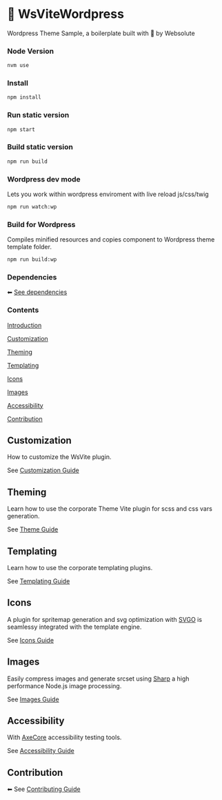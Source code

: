# 🔵 WsViteWordpress

Wordpress Theme Sample, a boilerplate built with 🖤 by Websolute

### Node Version

```sh
nvm use
```

### Install

```sh
npm install
```

### Run static version

```sh
npm start
```

### Build static version

```sh
npm run build
```

### Wordpress dev mode

Lets you work within wordpress enviroment with live reload js/css/twig

```sh
npm run watch:wp
```

### Build for Wordpress

Compiles minified resources and copies component to Wordpress theme template folder.

```sh
npm run build:wp
```

### Dependencies

⬅ [See dependencies](https://github.com/websolutespa/wsdev/blob/main/docs/DEPENDENCIES.md)

### Contents

[Introduction](https://github.com/websolutespa/wsdev/blob/main/docs/INTRODUCTION.md)

[Customization](#customization)

[Theming](#theming)

[Templating](#templating)

[Icons](#icons)

[Images](#images)

[Accessibility](#accessibility)

[Contribution](#contribution)

## Customization

How to customize the WsVite plugin.

See [Customization Guide](https://github.com/websolutespa/wsdev/blob/main/docs/CUSTOMIZATION.md)

## Theming

Learn how to use the corporate Theme Vite plugin for scss and css vars generation.

See [Theme Guide](https://github.com/websolutespa/wsdev/blob/main/docs/THEMING.md)

## Templating

Learn how to use the corporate templating plugins.

See [Templating Guide](https://github.com/websolutespa/wsdev/blob/main/docs/TEMPLATING.md)

## Icons

A plugin for spritemap generation and svg optimization with [SVGO](https://github.com/svg/svgo) is seamlessy integrated with the template engine.

See [Icons Guide](https://github.com/websolutespa/wsdev/blob/main/docs/ICONS.md)

## Images

Easily compress images and generate srcset using [Sharp](https://sharp.pixelplumbing.com/) a high performance Node.js image processing.

See [Images Guide](https://github.com/websolutespa/wsdev/blob/main/docs/IMAGES.md)

## Accessibility

With [AxeCore](https://www.deque.com/axe/) accessibility testing tools.

See [Accessibility Guide](https://github.com/websolutespa/wsdev/blob/main/docs/ACCESSIBILITY.md)

## Contribution

⬅ See [Contributing Guide](https://github.com/websolutespa/wsdev/blob/main/CONTRIBUTING.md)
